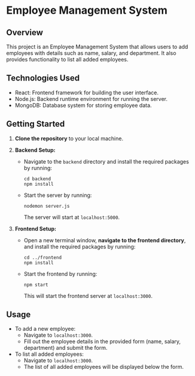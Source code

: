 # Employee Management System

## Overview
This project is an Employee Management System that allows users to add employees with details such as name, salary, and department. It also provides functionality to list all added employees.

## Technologies Used
- React: Frontend framework for building the user interface.
- Node.js: Backend runtime environment for running the server.
- MongoDB: Database system for storing employee data.

## Getting Started
1. **Clone the repository** to your local machine.

2. **Backend Setup:**
   - Navigate to the `backend` directory and install the required packages by running:
     ```
     cd backend
     npm install
     ```
   - Start the server by running:
     ```
     nodemon server.js
     ```
     The server will start at `localhost:5000`.

3. **Frontend Setup:**
   - Open a new terminal window, **navigate to the frontend directory**, and install the required packages by running:
     ```
     cd ../frontend
     npm install
     ```
   - Start the frontend by running:
     ```
     npm start
     ```
     This will start the frontend server at `localhost:3000`.

## Usage
- To add a new employee:
  - Navigate to `localhost:3000`.
  - Fill out the employee details in the provided form (name, salary, department) and submit the form.
- To list all added employees:
  - Navigate to `localhost:3000`.
  - The list of all added employees will be displayed below the form.

